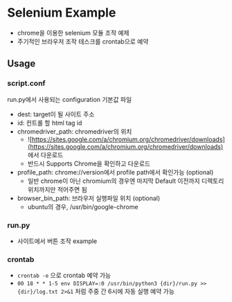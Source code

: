 # Selenium Example
- chrome을 이용한 selenium 모듈 조작 예제
- 주기적인 브라우저 조작 테스크를 crontab으로 예약

## Usage
### script.conf
run.py에서 사용되는 configuration 기본값 파일
- dest: target이 될 사이트 주소
- id: 컨트롤 할 html tag id
- chromedriver_path: chromedriver의 위치
    - ![https://sites.google.com/a/chromium.org/chromedriver/downloads](https://sites.google.com/a/chromium.org/chromedriver/downloads) 에서 다운로드
    - 반드시 Supports Chrome을 확인하고 다운로드
- profile_path: chrome://version에서 profile path에서 확인가능 (optional)
    - 일반 chrome이 아닌 chromium의 경우엔 마지막 Default 이전까지 디렉토리 위치까지만 적어주면 됨
- browser_bin_path: 브라우저 실행파일 위치 (optional)
    - ubuntu의 경우, /usr/bin/google-chrome

### run.py
- 사이트에서 버튼 조작 example

### crontab
- `crontab -e` 으로 crontab 예약 가능
- `00 18 * * 1-5 env DISPLAY=:0 /usr/bin/python3 {dir}/run.py >> {dir}/log.txt 2>&1`
처럼 주중 간 6시에 자동 실행 예약 가능

